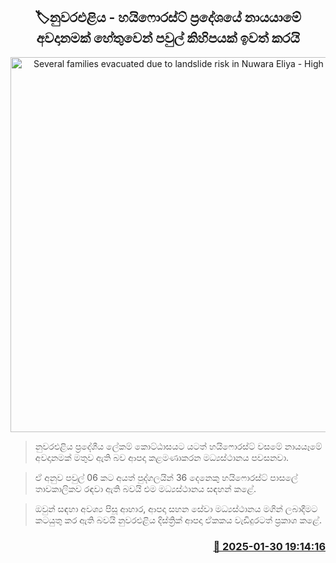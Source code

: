 <p align='center'><b><h2 align='center' title='Several families evacuated due to landslide risk in Nuwara Eliya - High Forest area'>🏷නුවරඑළිය - හයිෆොරස්ට් ප්‍රදේශයේ නායයාමේ අවදානමක් හේතුවෙන් පවුල් කිහිපයක් ඉවත් කරයි</h2></b></p>
<p align='center'><img src='https://helakuru.sgp1.cdn.digitaloceanspaces.com/esana/images/lib/Landslide-badylla.jpg' width='600' alt='Several families evacuated due to landslide risk in Nuwara Eliya - High Forest area'></p>

> නුවරඑළිය ප්‍රදේශීය ලේකම් කොට්ඨාසයට යටත් හයිෆොරස්ට් වසමේ නායයෑමේ අවදානමක් මතුව ඇති බව ආපදා කළමණාකරන මධ්‍යස්ථානය පවසනවා.

> ඒ අනුව පවුල් 06 කට අයත් පුද්ගලයින් 36 දෙනෙකු හයිෆොරස්ට් පාසලේ තාවකාලිකව රඳවා ඇති බවයි එම මධ්‍යස්ථානය සඳහන් කළේ.

> ඔවුන් සඳහා අවශ්‍ය පිසූ ආහාර, ආපදා සහන සේවා මධ්‍යස්ථානය මගින් ලබාදීමට කටයුතු කර ඇති බවයි නුවරඑළිය දිස්ත්‍රික් ආපදා ඒකකය වැඩිදුරටත් ප්‍රකාශ කළේ. 



<h3 align='right'><a href='https://www.helakuru.lk/esana/p/107039/'>📅 2025-01-30 19:14:16</a></h3>

